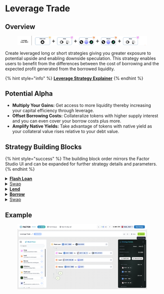 # Leverage Trade

## Overview

<figure><img src="../../../.gitbook/assets/image (6) (1) (1).png" alt=""><figcaption></figcaption></figure>

Create leveraged long or short strategies giving you greater exposure to potential upside and enabling downside speculation. This strategy enables users to benefit from the differences between the cost of borrowing and the expected profit generated from the borrowed liquidity.

{% hint style="info" %}
[**Leverage Strategy Explainer**](../../strategy-explainers/leverage/)
{% endhint %}

## Potential Alpha

* **Multiply Your Gains:** Get access to more liquidity thereby increasing your capital efficiency through leverage.
* **Offset Borrowing Costs:** Collateralize tokens with higher supply interest and you can even cover your borrow costs plus more.
* **Amplify Native Yields:** Take advantage of tokens with native yield as your collateral value rises relative to your debt value.

## Strategy Building Blocks

{% hint style="success" %}
The building block order mirrors the Factor Studio UI and can be expanded for further strategy details and parameters.
{% endhint %}

<details>

<summary><a href="../../../factor-building-blocks/flash-loan/"><strong>Flash Loan</strong></a></summary>

* Create a flash loan for the asset token.
  * Longs: Asset token is the token which you are bullish on.
  * Shorts: Asset token is a stable token with debt being the token you are bearish on.
* The amount that you can flash loan will be dependent on the maximum collateralization ratio for your selected lending pool (i.e. $$\text{collatRatio}=\frac{value_\text{flashLoan}}{value_\text{initiaclCollateral}+value_\text{flashLoan}}$$ ).
* If there is no existing flash loan market for either your asset token, you will have to add an additional [Swap Building Block](../../../factor-building-blocks/swap/) per below.

</details>

<details>

<summary><a href="../../../factor-building-blocks/swap/">Swap</a></summary>

* This is an optional block in the case where there is no flash loan market for your asset token.
* Swap the flash loaned token for your target asset token.

</details>

<details>

<summary><a href="../../../factor-building-blocks/lend.md"><strong>Lend</strong></a></summary>

* Add the newly acquired asset tokens to the target lending pool as collateral.

</details>

<details>

<summary><a href="../../../factor-building-blocks/borrow.md"><strong>Borrow</strong></a></summary>

* Borrow the flash loan debt amount.
* If the debt and flash loan token differs, you will need to add an additional swap step per below.

</details>

<details>

<summary><a href="../../../factor-building-blocks/swap/">Swap</a></summary>

* Swap the debt token for the flash loan token.
* The flash loan debt will be automatically deducted from your strategy.

</details>

## Example

<figure><img src="../../../.gitbook/assets/image (52).png" alt=""><figcaption></figcaption></figure>
